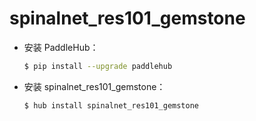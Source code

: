# spinalnet_res101_gemstone
* 安装 PaddleHub：

    ```bash
    $ pip install --upgrade paddlehub
    ```

* 安装 spinalnet_res101_gemstone：

    ```bash
    $ hub install spinalnet_res101_gemstone
    ```
